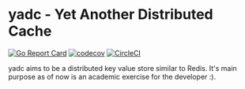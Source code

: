 # yadc - Yet Another Distributed Cache
[![Go Report Card](https://goreportcard.com/badge/github.com/mikhailswift/yadc)](https://goreportcard.com/report/github.com/mikhailswift/yadc) [![codecov](https://codecov.io/gh/mikhailswift/yadc/branch/master/graph/badge.svg)](https://codecov.io/gh/mikhailswift/yadc) [![CircleCI](https://circleci.com/gh/mikhailswift/yadc/tree/master.svg?style=shield)](https://circleci.com/gh/mikhailswift/yadc/tree/master)

yadc aims to be a distributed key value store similar to Redis.  It's main purpose as of now is an academic exercise for the developer :).
